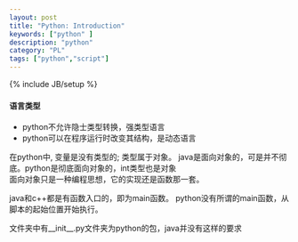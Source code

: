 ```yaml
---
layout: post
title: "Python: Introduction"
keywords: ["python" ]
description: "python"
category: "PL"
tags: ["python","script"]
---
```

{% include JB/setup %}


#### 语言类型
+ python不允许隐士类型转换，强类型语言
+ python可以在程序运行时改变其结构，是动态语言


在python中, 变量是没有类型的; 类型属于对象。
java是面向对象的，可是并不彻底。python是彻底面向对象的，int类型也是对象<br/>
面向对象只是一种编程思想，它的实现还是函数那一套。

java和c++都是有函数入口的，即为main函数。
python没有所谓的main函数，从脚本的起始位置开始执行。


文件夹中有__init__.py文件夹为python的包，java并没有这样的要求




